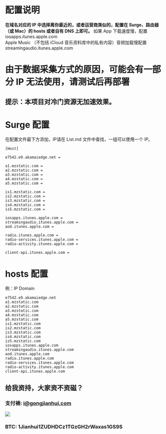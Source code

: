 # 配置说明
**在域名对应的 IP 中选择离你最近的，或者运营商类似的，配置在 Surge、路由器（或 Mac）的 hosts 或者自有 DNS 上即可。**
如果 App 下载速度慢，配置 iosapps.itunes.apple.com<br>
Apple Music （不包括 iCloud 音乐资料库中的私有内容）音频加载慢配置 streamingaudio.itunes.apple.com

# 由于数据采集方式的原因，可能会有一部分 IP 无法使用，请测试后再部署

## 提示：本项目对冷门资源无加速效果。

# Surge 配置
在配置文件最下方添加，IP请在 List.md 文件中查找，一组可以使用一个 IP。

```
[Host]

e7542.e9.akamaiedge.net = 

a1.mzstatic.com = 
a2.mzstatic.com = 
a3.mzstatic.com = 
a4.mzstatic.com = 
a5.mzstatic.com = 

is1.mzstatic.com = 
is2.mzstatic.com = 
is3.mzstatic.com = 
is4.mzstatic.com = 
is5.mzstatic.com = 

iosapps.itunes.apple.com = 
streamingaudio.itunes.apple.com = 
aod.itunes.apple.com = 

radio.itunes.apple.com = 
radio-services.itunes.apple.com = 
radio-activity.itunes.apple.com = 

client-api.itunes.apple.com = 
```
# hosts 配置
例：IP Domain
```
e7542.e9.akamaiedge.net
a1.mzstatic.com 
a2.mzstatic.com
a3.mzstatic.com
a4.mzstatic.com
a5.mzstatic.com
is1.mzstatic.com
is2.mzstatic.com
is3.mzstatic.com
is4.mzstatic.com
is5.mzstatic.com
iosapps.itunes.apple.com
streamingaudio.itunes.apple.com
aod.itunes.apple.com
radio.itunes.apple.com
radio-services.itunes.apple.com
radio-activity.itunes.apple.com
client-api.itunes.apple.com
```

## 给我资持，大家资不资磁？
### 支付裱: i@gongjianhui.com
![](https://ooo.0o0.ooo/2016/01/28/56aaef6758139.jpg)
### BTC: 1Jianhui1ZUDHDCz1TGzGH2rWaxas1GS9S



